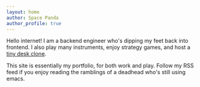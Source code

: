 ```yaml
---
layout: home
author: Space Panda
author_profile: true
---
```


Hello internet!
I am a backend engineer who's dipping my feet back into frontend. I also play many instruments, enjoy strategy games, and host a [tiny desk clone](https://www.youtube.com/@IndieShowcaselkld).

This site is essentially my portfolio, for both work and play. Follow my RSS feed if you enjoy reading the ramblings of a deadhead who's still using emacs.

